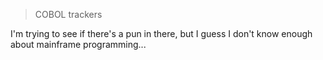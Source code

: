 > COBOL trackers

I'm trying to see if there's a pun in there, but I guess I don't know enough about mainframe programming...
